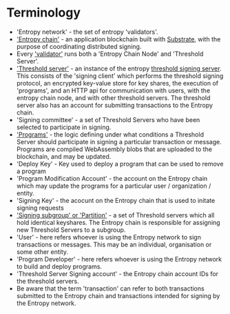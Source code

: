# Terminology

- 'Entropy network' - the set of entropy 'validators'. 
- ['Entropy chain'](Validators#the-entropy-chain-src-api) - an application blockchain built with [Substrate](https://substrate.io), with the purpose of coordinating distributed signing.
- Every ['validator'](Validators) runs both a 'Entropy Chain Node' and 'Threshold Server'.
- ['Threshold server'](Validators#the-threshold-server-src-api) - an instance of the entropy [threshold signing server](https://github.com/entropyxyz/entropy-core/tree/master/crypto/server). This consists of the 'signing client' which performs the threshold signing protocol, an encrypted key-value store for key shares, the execution of 'programs', and an HTTP api for communication with users, with the entropy chain node, and with other threshold servers. The threshold server also has an account for submitting transactions to the Entropy chain. 
- 'Signing committee' - a set of Threshold Servers who have been selected to participate in signing.
- ['Programs'](Programs) - the logic defining under what conditions a Threshold Server should participate in signing a particular transaction or message. Programs are compiled WebAssembly blobs that are uploaded to the blockchain, and may be updated.
- 'Deploy Key' - Key used to deploy a program that can be used to remove a program
- 'Program Modification Account' - the account on the Entropy chain which may update the programs for a particular user / organization / entity.
- 'Signing Key' - the acocunt on the Entropy chain that is used to initate signing requests
- ['Signing subgroup' or 'Partition'](SigningGroupSelection) - a set of Threshold servers which all hold identical keyshares. The Entropy chain is responsible for assigning new Threshold Servers to a subgroup.
- 'User' - here refers whoever is using the Entropy network to sign transactions or messages. This may be an individual, organisation or some other entity.
- 'Program Developer' - here refers whoever is using the Entropy network to build and deploy programs.
- 'Threshold Server Signing account' - the Entropy chain account IDs for the threshold servers.
- Be aware that the term 'transaction' can refer to both transactions submitted to the Entropy chain and transactions intended for signing by the Entropy network.
